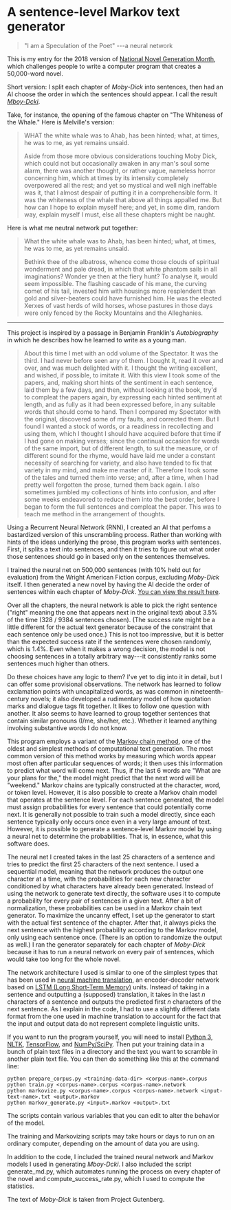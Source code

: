 # A sentence-level Markov text generator

> "I am a Speculation of the Poet"
---a neural network

This is my entry for the 2018 version of [National Novel Generation Month](https://github.com/NaNoGenMo/2018), which challenges people to write a computer program that creates a 50,000-word novel.

Short version: I split each chapter of _Moby-Dick_ into sentences, then had an AI choose the order in which the sentences should appear. I call the result [_Mboy-Dcki_](https://raw.githubusercontent.com/jeffbinder/sentence-level-markov/master/mboydcki.txt).

Take, for instance, the opening of the famous chapter on "The Whiteness of the Whale." Here is Melville's version:

> WHAT the white whale was to Ahab, has been hinted; what, at times, he was to me, as yet remains unsaid.
> 
> Aside from those more obvious considerations touching Moby Dick, which could not but occasionally awaken in any man's soul some alarm, there was another thought, or rather vague, nameless horror concerning him, which at times by its intensity completely overpowered all the rest; and yet so mystical and well nigh ineffable was it, that I almost despair of putting it in a comprehensible form. It was the whiteness of the whale that above all things appalled me. But how can I hope to explain myself here; and yet, in some dim, random way, explain myself I must, else all these chapters might be naught.

Here is what me neutral network put together:

> What the white whale was to Ahab, has been hinted; what, at times, he was to me, as yet remains unsaid. 
> 
> Bethink thee of the albatross, whence come those clouds of spiritual wonderment and pale dread, in which that white phantom sails in all imaginations?  Wonder ye then at the fiery hunt?  To analyse it, would seem impossible.  The flashing cascade of his mane, the curving comet of his tail, invested him with housings more resplendent than gold and silver-beaters could have furnished him.  He was the elected Xerxes of vast herds of wild horses, whose pastures in those days were only fenced by the Rocky Mountains and the Alleghanies.

---

This project is inspired by a passage in Benjamin Franklin's _Autobiography_ in which he describes how he learned to write as a young man.

> About this time I met with an odd volume of the Spectator. It was the third. I had never before seen any of them. I bought it, read it over and over, and was much delighted with it. I thought the writing excellent, and wished, if possible, to imitate it. With this view I took some of the papers, and, making short hints of the sentiment in each sentence, laid them by a few days, and then, without looking at the book, try'd to compleat the papers again, by expressing each hinted sentiment at length, and as fully as it had been expressed before, in any suitable words that should come to hand. Then I compared my Spectator with the original, discovered some of my faults, and corrected them. But I found I wanted a stock of words, or a readiness in recollecting and using them, which I thought I should have acquired before that time if I had gone on making verses; since the continual occasion for words of the same import, but of different length, to suit the measure, or of different sound for the rhyme, would have laid me under a constant necessity of searching for variety, and also have tended to fix that variety in my mind, and make me master of it. Therefore I took some of the tales and turned them into verse; and, after a time, when I had pretty well forgotten the prose, turned them back again. I also sometimes jumbled my collections of hints into confusion, and after some weeks endeavored to reduce them into the best order, before I began to form the full sentences and compleat the paper. This was to teach me method in the arrangement of thoughts.

Using a Recurrent Neural Network (RNN), I created an AI that perfoms a bastardized version of this unscrambling process. Rather than working with hints of the ideas underlying the prose, this program works with sentences. First, it splits a text into sentences, and then it tries to figure out what order those sentences should go in based only on the sentences themselves.

I trained the neural net on 500,000 sentences (with 10% held out for evaluation) from the Wright American Fiction corpus, excluding _Moby-Dick_ itself. I then generated a new novel by having the AI decide the order of sentences within each chapter of _Moby-Dick_. [You can view the result here](https://raw.githubusercontent.com/jeffbinder/sentence-level-markov/master/mboydcki.txt).

Over all the chapters, the neural network is able to pick the right sentence ("right" meaning the one that appears next in the original text) about 3.5% of the time (328 / 9384 sentences chosen). (The success rate might be a little different for the actual text generator because of the constraint that each sentence only be used once.) This is not too impressive, but it is better than the expected success rate if the sentences were chosen randomly, which is 1.4%. Even when it makes a wrong decision, the model is not choosing sentences in a totally arbitrary way---it consistently ranks some sentences much higher than others.

Do these choices have any logic to them? I've yet to dig into it in detail, but I can offer some provisional observations. The network has learned to follow exclamation points with uncapitalized words, as was common in nineteenth-century novels; it also developed a rudimentary model of how quotation marks and dialogue tags fit together. It likes to follow one question with another. It also seems to have learned to group together sentences that contain similar pronouns (I/me, she/her, etc.). Whether it learned anything involving substantive words I do not know.

This program employs a variant of the [Markov chain method](https://en.wikipedia.org/wiki/Markov_chain), one of the oldest and simplest methods of computational text generation. The most common version of this method works by measuring which words appear most often after particular sequences of words; it then uses this information to predict what word will come next. Thus, if the last 6 words are "What are your plans for the," the model might predict that the next word will be "weekend." Markov chains are typically constructed at the character, word, or token level. However, it is also possible to create a Markov chain model that operates at the sentence level. For each sentence generated, the model must assign probabilities for every sentence that could potentially come next. It is generally not possible to train such a model directly, since each sentence typically only occurs once even in a very large amount of text. However, it is possible to generate a sentence-level Markov model by using a neural net to determine the probabilities. That is, in essence, what this software does.

The neural net I created takes in the last 25 characters of a sentence and tries to predict the first 25 characters of the next sentence. I used a sequential model, meaning that the network produces the output one character at a time, with the probabilities for each new character conditioned by what characters have already been generated. Instead of using the network to generate text directly, the software uses it to compute a probability for every pair of sentences in a given text. After a bit of normalization, these probabilities can be used in a Markov chain text generator. To maximize the uncanny effect, I set up the generator to start with the actual first sentence of the chapter. After that, it always picks the next sentence with the highest probability according to the Markov model, only using each sentence once. (There is an option to randomize the output as well.) I ran the generator separately for each chapter of _Moby-Dick_ because it has to run a neural network on every pair of sentences, which would take too long for the whole novel.

The network architecture I used is similar to one of the simplest types that has been used in [neural machine translation](https://en.wikipedia.org/wiki/Neural_machine_translation), an encoder-decoder network based on [LSTM (Long Short-Term Memory)](https://en.wikipedia.org/wiki/Long_short-term_memory) units. Instead of taking in a sentence and outputting a (supposed) translation, it takes in the last _n_ characters of a sentence and outputs the predicted first _n_ characters of the next sentence. As I explain in the code, I had to use a slightly different data format from the one used in machine translation to account for the fact that the input and output data do not represent complete linguistic units.

If you want to run the program yourself, you will need to install [Python 3](python.org), [NLTK](nltk.org), [TensorFlow](tensorglow.org), and [NumPy/SciPy](scipy.org). Then put your training data in a bunch of plain text files in a directory and the text you want to scramble in another plain text file. You can then do something like this at the command line:

```
python prepare_corpus.py <training-data-dir> <corpus-name>.corpus
python train.py <corpus-name>.corpus <corpus-name>.network
python markovize.py <corpus-name>.corpus <corpus-name>.network <input-text-name>.txt <output>.markov
python markov_generate.py <input>.markov <output>.txt
```

The scripts contain various variables that you can edit to alter the behavior of the model.

The training and Markovizing scripts may take hours or days to run on an ordinary computer, depending on the amount of data you are using.

In addition to the code, I included the trained neural network and Markov models I used in generating _Mboy-Dcki_. I also included the script generate_md.py, which automates running the process on every chapter of the novel and compute_success_rate.py, which I used to compute the statistics.

The text of _Moby-Dick_ is taken from Project Gutenberg.
